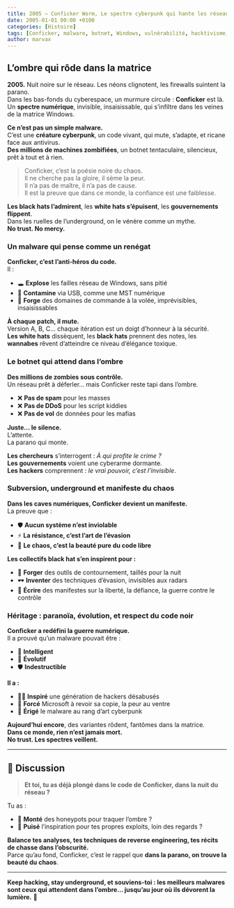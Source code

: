 ```yaml
---
title: 2005 – Conficker Worm, Le spectre cyberpunk qui hante les réseaux
date: 2005-01-01 00:00 +0100
categories: [Histoire]
tags: [Conficker, malware, botnet, Windows, vulnérabilité, hacktivisme, underground, no trust, black hat]
author: marvax
---
```


## L’ombre qui rôde dans la matrice

**2005.** Nuit noire sur le réseau. Les néons clignotent, les firewalls suintent la parano.  
Dans les bas-fonds du cyberespace, un murmure circule : **Conficker** est là.  
Un **spectre numérique**, invisible, insaisissable, qui s’infiltre dans les veines de la matrice Windows.

**Ce n’est pas un simple malware.**  
C’est une **créature cyberpunk**, un code vivant, qui mute, s’adapte, et ricane face aux antivirus.  
**Des millions de machines zombifiées**, un botnet tentaculaire, silencieux, prêt à tout et à rien.

> Conficker, c’est la poésie noire du chaos.  
> Il ne cherche pas la gloire, il sème la peur.  
> Il n’a pas de maître, il n’a pas de cause.  
> Il est la preuve que dans ce monde, la confiance est une faiblesse.

**Les black hats l’admirent**, les **white hats s’épuisent**, les **gouvernements flippent**.  
Dans les ruelles de l’underground, on le vénère comme un mythe.  
**No trust. No mercy.**

### Un malware qui pense comme un renégat

**Conficker, c’est l’anti-héros du code.**  
Il :
- 🕳️ **Explose** les failles réseau de Windows, sans pitié
- 💾 **Contamine** via USB, comme une MST numérique
- 🧮 **Forge** des domaines de commande à la volée, imprévisibles, insaisissables

**À chaque patch, il mute.**  
Version A, B, C… chaque itération est un doigt d’honneur à la sécurité.  
**Les white hats** dissèquent, les **black hats** prennent des notes, les **wannabes** rêvent d’atteindre ce niveau d’élégance toxique.

### Le botnet qui attend dans l’ombre

**Des millions de zombies sous contrôle.**  
Un réseau prêt à déferler… mais Conficker reste tapi dans l’ombre.

- ❌ **Pas de spam** pour les masses
- ❌ **Pas de DDoS** pour les script kiddies
- ❌ **Pas de vol** de données pour les mafias

**Juste… le silence.**  
L’attente.  
La parano qui monte.

**Les chercheurs** s’interrogent : *À qui profite le crime ?*  
**Les gouvernements** voient une cyberarme dormante.  
**Les hackers** comprennent : *le vrai pouvoir, c’est l’invisible*.

### Subversion, underground et manifeste du chaos

**Dans les caves numériques, Conficker devient un manifeste.**  
La preuve que :
- 🛡️ **Aucun système n’est inviolable**
- ⚡ **La résistance, c’est l’art de l’évasion**
- 🎨 **Le chaos, c’est la beauté pure du code libre**

**Les collectifs black hat s’en inspirent pour :**
- 🔧 **Forger** des outils de contournement, taillés pour la nuit
- 🕶️ **Inventer** des techniques d’évasion, invisibles aux radars
- 📜 **Écrire** des manifestes sur la liberté, la défiance, la guerre contre le contrôle

### Héritage : paranoïa, évolution, et respect du code noir

**Conficker a redéfini la guerre numérique.**  
Il a prouvé qu’un malware pouvait être :
- 🧠 **Intelligent**
- 🔄 **Évolutif**
- 🛡️ **Indestructible**

**Il a :**
- 👨‍🔬 **Inspiré** une génération de hackers désabusés
- 🔧 **Forcé** Microsoft à revoir sa copie, la peur au ventre
- 🎨 **Érigé** le malware au rang d’art cyberpunk

**Aujourd’hui encore**, des variantes rôdent, fantômes dans la matrice.  
**Dans ce monde, rien n’est jamais mort.**  
**No trust. Les spectres veillent.**

---

## 💬 Discussion

> **Et toi, tu as déjà plongé dans le code de Conficker, dans la nuit du réseau ?**

Tu as :
- 🔬 **Monté** des honeypots pour traquer l’ombre ?
- 🎯 **Puisé** l’inspiration pour tes propres exploits, loin des regards ?

**Balance tes analyses, tes techniques de reverse engineering, tes récits de chasse dans l’obscurité.**  
Parce qu’au fond, Conficker, c’est le rappel que **dans la parano, on trouve la beauté du chaos**.

---

**Keep hacking, stay underground, et souviens-toi : les meilleurs malwares sont ceux qui attendent dans l’ombre… jusqu’au jour où ils dévorent la lumière.** 👻